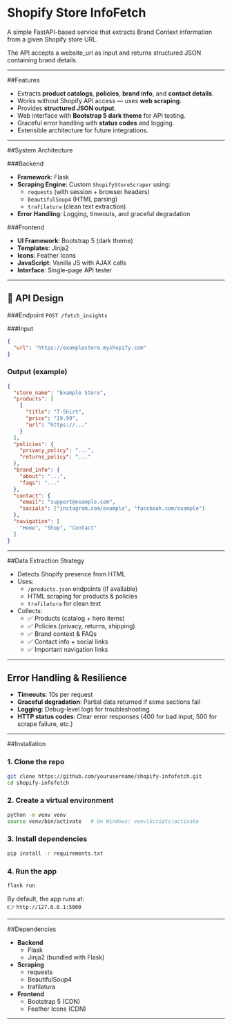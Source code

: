 # Shopify Store InfoFetch

A simple FastAPI-based service that extracts Brand Context information from a given Shopify store URL.

The API accepts a website_url as input and returns structured JSON containing brand details.

---

##Features

- Extracts **product catalogs**, **policies**, **brand info**, and **contact details**.
- Works without Shopify API access — uses **web scraping**.
- Provides **structured JSON output**.
- Web interface with **Bootstrap 5 dark theme** for API testing.
- Graceful error handling with **status codes** and logging.
- Extensible architecture for future integrations.

---

##System Architecture

###Backend
- **Framework**: Flask
- **Scraping Engine**: Custom `ShopifyStoreScraper` using:
  - `requests` (with session + browser headers)
  - `BeautifulSoup4` (HTML parsing)
  - `trafilatura` (clean text extraction)
- **Error Handling**: Logging, timeouts, and graceful degradation

###Frontend
- **UI Framework**: Bootstrap 5 (dark theme)
- **Templates**: Jinja2
- **Icons**: Feather Icons
- **JavaScript**: Vanilla JS with AJAX calls
- **Interface**: Single-page API tester

---

## 🔗 API Design

###Endpoint
`POST /fetch_insights`

###Input
```json
{
  "url": "https://examplestore.myshopify.com"
}
```

### Output (example)
```json
{
  "store_name": "Example Store",
  "products": [
    {
      "title": "T-Shirt",
      "price": "19.99",
      "url": "https://..."
    }
  ],
  "policies": {
    "privacy_policy": "...",
    "returns_policy": "..."
  },
  "brand_info": {
    "about": "...",
    "faqs": "..."
  },
  "contact": {
    "email": "support@example.com",
    "socials": ["instagram.com/example", "facebook.com/example"]
  },
  "navigation": [
    "Home", "Shop", "Contact"
  ]
}
```

---

##Data Extraction Strategy

- Detects Shopify presence from HTML
- Uses:
  - `/products.json` endpoints (if available)
  - HTML scraping for products & policies
  - `trafilatura` for clean text
- Collects:
  - ✅ Products (catalog + hero items)  
  - ✅ Policies (privacy, returns, shipping)  
  - ✅ Brand context & FAQs  
  - ✅ Contact info + social links  
  - ✅ Important navigation links  

---

## Error Handling & Resilience

- **Timeouts**: 10s per request  
- **Graceful degradation**: Partial data returned if some sections fail  
- **Logging**: Debug-level logs for troubleshooting  
- **HTTP status codes**: Clear error responses (400 for bad input, 500 for scrape failure, etc.)  

---

##Installation

### 1. Clone the repo
```bash
git clone https://github.com/yourusername/shopify-infofetch.git
cd shopify-infofetch
```

### 2. Create a virtual environment
```bash
python -m venv venv
source venv/bin/activate   # On Windows: venv\Scripts\activate
```

### 3. Install dependencies
```bash
pip install -r requirements.txt
```

### 4. Run the app
```bash
flask run
```

By default, the app runs at:  
👉 `http://127.0.0.1:5000`

---

##Dependencies

- **Backend**
  - Flask
  - Jinja2 (bundled with Flask)
- **Scraping**
  - requests
  - BeautifulSoup4
  - trafilatura
- **Frontend**
  - Bootstrap 5 (CDN)
  - Feather Icons (CDN)

---
